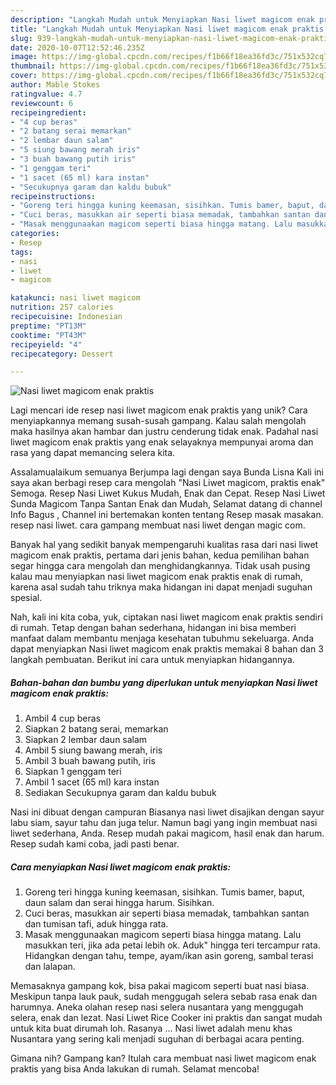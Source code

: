 ```yaml
---
description: "Langkah Mudah untuk Menyiapkan Nasi liwet magicom enak praktis yang Bikin Ngiler"
title: "Langkah Mudah untuk Menyiapkan Nasi liwet magicom enak praktis yang Bikin Ngiler"
slug: 939-langkah-mudah-untuk-menyiapkan-nasi-liwet-magicom-enak-praktis-yang-bikin-ngiler
date: 2020-10-07T12:52:46.235Z
image: https://img-global.cpcdn.com/recipes/f1b66f18ea36fd3c/751x532cq70/nasi-liwet-magicom-enak-praktis-foto-resep-utama.jpg
thumbnail: https://img-global.cpcdn.com/recipes/f1b66f18ea36fd3c/751x532cq70/nasi-liwet-magicom-enak-praktis-foto-resep-utama.jpg
cover: https://img-global.cpcdn.com/recipes/f1b66f18ea36fd3c/751x532cq70/nasi-liwet-magicom-enak-praktis-foto-resep-utama.jpg
author: Mable Stokes
ratingvalue: 4.7
reviewcount: 6
recipeingredient:
- "4 cup beras"
- "2 batang serai memarkan"
- "2 lembar daun salam"
- "5 siung bawang merah iris"
- "3 buah bawang putih iris"
- "1 genggam teri"
- "1 sacet (65 ml) kara instan"
- "Secukupnya garam dan kaldu bubuk"
recipeinstructions:
- "Goreng teri hingga kuning keemasan, sisihkan. Tumis bamer, baput, daun salam dan serai hingga harum. Sisihkan."
- "Cuci beras, masukkan air seperti biasa memadak, tambahkan santan dan tumisan tafi, aduk hingga rata."
- "Masak menggunaakan magicom seperti biasa hingga matang. Lalu masukkan teri, jika ada petai lebih ok. Aduk&#34; hingga teri tercampur rata. Hidangkan dengan tahu, tempe, ayam/ikan asin goreng, sambal terasi dan lalapan."
categories:
- Resep
tags:
- nasi
- liwet
- magicom

katakunci: nasi liwet magicom 
nutrition: 257 calories
recipecuisine: Indonesian
preptime: "PT13M"
cooktime: "PT43M"
recipeyield: "4"
recipecategory: Dessert

---
```



![Nasi liwet magicom enak praktis](https://img-global.cpcdn.com/recipes/f1b66f18ea36fd3c/751x532cq70/nasi-liwet-magicom-enak-praktis-foto-resep-utama.jpg)

Lagi mencari ide resep nasi liwet magicom enak praktis yang unik? Cara menyiapkannya memang susah-susah gampang. Kalau salah mengolah maka hasilnya akan hambar dan justru cenderung tidak enak. Padahal nasi liwet magicom enak praktis yang enak selayaknya mempunyai aroma dan rasa yang dapat memancing selera kita.

Assalamualaikum semuanya Berjumpa lagi dengan saya Bunda Lisna Kali ini saya akan berbagi resep cara mengolah &#34;Nasi Liwet magicom, praktis enak&#34; Semoga. Resep Nasi Liwet Kukus Mudah, Enak dan Cepat. Resep Nasi Liwet Sunda Magicom Tanpa Santan Enak dan Mudah, Selamat datang di channel Info Bagus , Channel ini bertemakan konten tentang Resep masak masakan. resep nasi liwet. cara gampang membuat nasi liwet dengan magic com.

Banyak hal yang sedikit banyak mempengaruhi kualitas rasa dari nasi liwet magicom enak praktis, pertama dari jenis bahan, kedua pemilihan bahan segar hingga cara mengolah dan menghidangkannya. Tidak usah pusing kalau mau menyiapkan nasi liwet magicom enak praktis enak di rumah, karena asal sudah tahu triknya maka hidangan ini dapat menjadi suguhan spesial.


Nah, kali ini kita coba, yuk, ciptakan nasi liwet magicom enak praktis sendiri di rumah. Tetap dengan bahan sederhana, hidangan ini bisa memberi manfaat dalam membantu menjaga kesehatan tubuhmu sekeluarga. Anda dapat menyiapkan Nasi liwet magicom enak praktis memakai 8 bahan dan 3 langkah pembuatan. Berikut ini cara untuk menyiapkan hidangannya.

<!--inarticleads1-->

##### Bahan-bahan dan bumbu yang diperlukan untuk menyiapkan Nasi liwet magicom enak praktis:

1. Ambil 4 cup beras
1. Siapkan 2 batang serai, memarkan
1. Siapkan 2 lembar daun salam
1. Ambil 5 siung bawang merah, iris
1. Ambil 3 buah bawang putih, iris
1. Siapkan 1 genggam teri
1. Ambil 1 sacet (65 ml) kara instan
1. Sediakan Secukupnya garam dan kaldu bubuk


Nasi ini dibuat dengan campuran Biasanya nasi liwet disajikan dengan sayur labu siam, sayur tahu dan juga telur. Namun bagi yang ingin membuat nasi liwet sederhana, Anda. Resep mudah pakai magicom, hasil enak dan harum. Resep sudah kami coba, jadi pasti benar. 

<!--inarticleads2-->

##### Cara menyiapkan Nasi liwet magicom enak praktis:

1. Goreng teri hingga kuning keemasan, sisihkan. Tumis bamer, baput, daun salam dan serai hingga harum. Sisihkan.
1. Cuci beras, masukkan air seperti biasa memadak, tambahkan santan dan tumisan tafi, aduk hingga rata.
1. Masak menggunaakan magicom seperti biasa hingga matang. Lalu masukkan teri, jika ada petai lebih ok. Aduk&#34; hingga teri tercampur rata. Hidangkan dengan tahu, tempe, ayam/ikan asin goreng, sambal terasi dan lalapan.


Memasaknya gampang kok, bisa pakai magicom seperti buat nasi biasa. Meskipun tanpa lauk pauk, sudah menggugah selera sebab rasa enak dan harumnya. Aneka olahan resep nasi selera nusantara yang menggugah selera, enak dan lezat. Nasi Liwet Rice Cooker ini praktis dan sangat mudah untuk kita buat dirumah loh. Rasanya … Nasi liwet adalah menu khas Nusantara yang sering kali menjadi suguhan di berbagai acara penting. 

Gimana nih? Gampang kan? Itulah cara membuat nasi liwet magicom enak praktis yang bisa Anda lakukan di rumah. Selamat mencoba!
